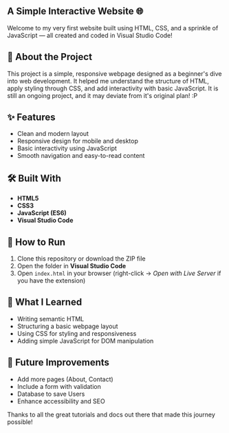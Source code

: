 ## A Simple Interactive Website 🌐

Welcome to my very first website built using HTML, CSS, and a sprinkle of JavaScript — all created and coded in Visual Studio Code!

## 🚀 About the Project

This project is a simple, responsive webpage designed as a beginner's dive into web development. It helped me understand the structure of HTML, apply styling through CSS, and add interactivity with basic JavaScript. It is still an ongoing project, and it may deviate from it's original plan! :P

## ✨ Features

- Clean and modern layout  
- Responsive design for mobile and desktop  
- Basic interactivity using JavaScript  
- Smooth navigation and easy-to-read content

## 🛠️ Built With

- **HTML5**
- **CSS3**
- **JavaScript (ES6)**
- **Visual Studio Code**

## 🔧 How to Run

1. Clone this repository or download the ZIP file  
2. Open the folder in **Visual Studio Code**
3. Open `index.html` in your browser (right-click → *Open with Live Server* if you have the extension)

## 🎯 What I Learned

- Writing semantic HTML
- Structuring a basic webpage layout
- Using CSS for styling and responsiveness
- Adding simple JavaScript for DOM manipulation

## 📌 Future Improvements

- Add more pages (About, Contact)
- Include a form with validation
- Database to save Users
- Enhance accessibility and SEO

Thanks to all the great tutorials and docs out there that made this journey possible!




